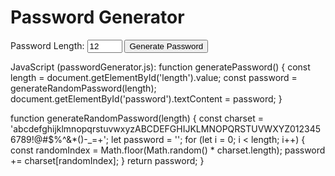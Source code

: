 <!DOCTYPE html>
<html>
<head>
  <title>Password Generator</title>
</head>
<body>
  <h1>Password Generator</h1>
  <label for="length">Password Length:</label>
  <input type="number" id="length" min="8" max="20" value="12">
  <button onclick="generatePassword()">Generate Password</button>
  <p id="password"></p>

  <script src="passwordGenerator.js"></script>
</body>
</html>

JavaScript (passwordGenerator.js):
function generatePassword() {
  const length = document.getElementById('length').value;
  const password = generateRandomPassword(length);
  document.getElementById('password').textContent = password;
}

function generateRandomPassword(length) {
  const charset = 'abcdefghijklmnopqrstuvwxyzABCDEFGHIJKLMNOPQRSTUVWXYZ0123456789!@#$%^&*()-_=+';
  let password = '';
  for (let i = 0; i < length; i++) {
    const randomIndex = Math.floor(Math.random() * charset.length);
    password += charset[randomIndex];
  }
  return password;
}
